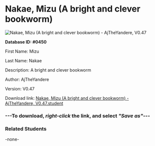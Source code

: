 # Nakae, Mizu (A bright and clever bookworm)

<img src="Files/Nakae, Mizu (A bright and clever bookworm).png" title="Nakae, Mizu (A bright and clever bookworm) - AjTheYandere, V0.47">

**Database ID: #0450**

First Name: Mizu

Last Name: Nakae

Description: A bright and clever bookworm

Author: AjTheYandere

Version: V0.47

Download link: <a href="https://raw.githubusercontent.com/Arbiter1223/Daigaku-Gurashi-Custom-Students/master/Files/Student Files/Nakae%2C%20Mizu%20(A%20bright%20and%20clever%20bookworm)%20-%20AjTheYandere%2C%20V0.47.student">Nakae, Mizu (A bright and clever bookworm) - AjTheYandere, V0.47.student</a>

### ---**To download, _right-click_ the link, and select _"Save as"_**---

### Related Students

-none-

